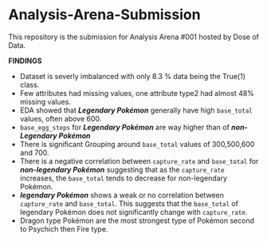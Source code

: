 # Analysis-Arena-Submission
This repository is the submission for Analysis Arena #001 hosted by Dose of Data.


**FINDINGS**
- Dataset is severly imbalanced with only 8.3 % data being the True(1) class.
- Few attributes had missing values, one attribute type2 had almost 48% missing values.
- EDA showed that ***Legendary Pokémon*** generally have high `base_total` values, often above 600.
- `base_egg_steps` for ***Legendary Pokémon*** are way higher than of ***non-Legendary Pokémon***
- There is significant Grouping around `base_total` values of 300,500,600 and 700.
- There is a negative correlation between `capture_rate` and `base_total` for ***non-legendary Pokémon*** suggesting that as the `capture_rate` increases, the `base_total` tends to decrease for non-legendary Pokémon.
- ***legendary Pokémon*** shows a weak or no correlation between `capture_rate` and `base_total`. This suggests that the `base_total` of legendary Pokémon does not significantly change with `capture_rate`.
- Dragon type Pokémon are the most strongest type of Pokémon second to Psychich then Fire type.
